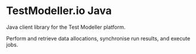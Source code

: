 # TestModeller.io Java

Java client library for the Test Modeller platform.

Perform and retrieve data allocations, synchronise run results, and execute jobs.
